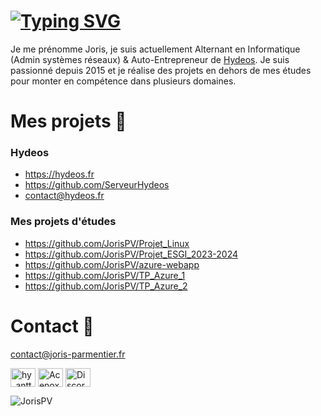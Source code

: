 # [![Typing SVG](https://readme-typing-svg.herokuapp.com/?color=%23477BF7&lines=%F0%9F%91%8B+Bienvenue)](https://git.io/typing-svg)

Je me prénomme Joris, je suis actuellement Alternant en Informatique (Admin systèmes réseaux) & Auto-Entrepreneur de [Hydeos](https://hydeos.fr). 
Je suis passionné depuis 2015 et je réalise des projets en dehors de mes études pour monter en compétence dans plusieurs domaines.

# Mes projets 💪

### Hydeos

* https://hydeos.fr
* https://github.com/ServeurHydeos
* [contact@hydeos.fr](mailto:contact@hydeos.fr)

### Mes projets d'études

* https://github.com/JorisPV/Projet_Linux
* https://github.com/JorisPV/Projet_ESGI_2023-2024
* https://github.com/JorisPV/azure-webapp
* https://github.com/JorisPV/TP_Azure_1
* https://github.com/JorisPV/TP_Azure_2


# Contact 🤝

[contact@joris-parmentier.fr](mailto:contact@joris-parmentier.fr)
<p align="left">
<a href="https://twitter.com/JorisPV" target="blank"><img align="center" src="https://raw.githubusercontent.com/rahuldkjain/github-profile-readme-generator/master/src/images/icons/Social/twitter.svg" alt="hy_antt0n" height="30" width="40" /></a>
<a href="https://t.me/Acenox" target="blank"><img align="center" src="https://upload.wikimedia.org/wikipedia/commons/8/82/Telegram_logo.svg" alt="Acenox" height="30" width="40" /></a>
<a href="https://discordapp.com/users/170657105269882881" target="blank"><img align="center" src="https://raw.githubusercontent.com/rahuldkjain/github-profile-readme-generator/master/src/images/icons/Social/discord.svg" alt="Discord" height="30" width="40" /></a>
</p>

<p>
  <img align="center" src="https://github-readme-streak-stats.herokuapp.com/?user=JorisPV&" alt="JorisPV" />
</p>
